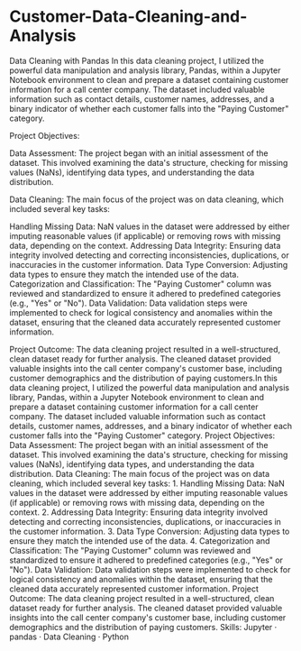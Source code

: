 # Customer-Data-Cleaning-and-Analysis
Data Cleaning with Pandas
In this data cleaning project, I utilized the powerful data manipulation and analysis library, Pandas, within a Jupyter Notebook environment to clean and prepare a dataset containing customer information for a call center company. The dataset included valuable information such as contact details, customer names, addresses, and a binary indicator of whether each customer falls into the "Paying Customer" category.

Project Objectives:

Data Assessment: The project began with an initial assessment of the dataset. This involved examining the data's structure, checking for missing values (NaNs), identifying data types, and understanding the data distribution.

Data Cleaning: The main focus of the project was on data cleaning, which included several key tasks:

Handling Missing Data: NaN values in the dataset were addressed by either imputing reasonable values (if applicable) or removing rows with missing data, depending on the context.
Addressing Data Integrity: Ensuring data integrity involved detecting and correcting inconsistencies, duplications, or inaccuracies in the customer information.
Data Type Conversion: Adjusting data types to ensure they match the intended use of the data.
Categorization and Classification: The "Paying Customer" column was reviewed and standardized to ensure it adhered to predefined categories (e.g., "Yes" or "No").
Data Validation: Data validation steps were implemented to check for logical consistency and anomalies within the dataset, ensuring that the cleaned data accurately represented customer information.

Project Outcome: The data cleaning project resulted in a well-structured, clean dataset ready for further analysis. The cleaned dataset provided valuable insights into the call center company's customer base, including customer demographics and the distribution of paying customers.In this data cleaning project, I utilized the powerful data manipulation and analysis library, Pandas, within a Jupyter Notebook environment to clean and prepare a dataset containing customer information for a call center company. The dataset included valuable information such as contact details, customer names, addresses, and a binary indicator of whether each customer falls into the "Paying Customer" category. Project Objectives: Data Assessment: The project began with an initial assessment of the dataset. This involved examining the data's structure, checking for missing values (NaNs), identifying data types, and understanding the data distribution. Data Cleaning: The main focus of the project was on data cleaning, which included several key tasks: 1. Handling Missing Data: NaN values in the dataset were addressed by either imputing reasonable values (if applicable) or removing rows with missing data, depending on the context. 2. Addressing Data Integrity: Ensuring data integrity involved detecting and correcting inconsistencies, duplications, or inaccuracies in the customer information. 3. Data Type Conversion: Adjusting data types to ensure they match the intended use of the data. 4. Categorization and Classification: The "Paying Customer" column was reviewed and standardized to ensure it adhered to predefined categories (e.g., "Yes" or "No"). Data Validation: Data validation steps were implemented to check for logical consistency and anomalies within the dataset, ensuring that the cleaned data accurately represented customer information. Project Outcome: The data cleaning project resulted in a well-structured, clean dataset ready for further analysis. The cleaned dataset provided valuable insights into the call center company's customer base, including customer demographics and the distribution of paying customers. Skills: Jupyter · pandas · Data Cleaning · Python
